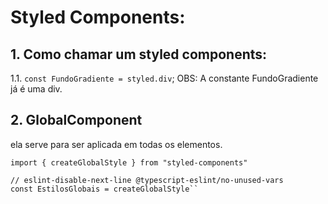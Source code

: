 # Styled Components: 
## 1. Como chamar um styled components: 

1.1. `const FundoGradiente = styled.div`;
OBS: A constante FundoGradiente já é uma div.

## 2. GlobalComponent
ela serve para ser aplicada em todas os elementos.
```
import { createGlobalStyle } from "styled-components"

// eslint-disable-next-line @typescript-eslint/no-unused-vars
const EstilosGlobais = createGlobalStyle``
```

